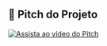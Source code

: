 ## 🎥 Pitch do Projeto

[![Assista ao vídeo do Pitch](https://img.youtube.com/vi/rBjbxsgFwZA/0.jpg)](https://youtu.be/rBjbxsgFwZA)
